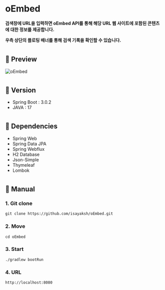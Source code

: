 # oEmbed

**검색창에 URL을 입력하면 oEmbed API를 통해 해당 URL 웹 사이트에 포함된 콘텐츠에 대한 정보를 제공합니다.**

**우측 상단의 플로팅 배너를 통해 검색 기록을 확인할 수 있습니다.**
#

## 🧷 Preview
![oEmbed](https://user-images.githubusercontent.com/85926257/217204640-e80a44b6-7d3b-4021-872d-a97205c30433.gif)

#

## 🧷 Version
- Spring Boot : 3.0.2
- JAVA : 17
#

## 🧷 Dependencies
- Spring Web
- Spring Data JPA
- Spring Webflux
- H2 Database
- Json-Simple
- Thymeleaf
- Lombok
#

## 🧷 Manual

### 1. Git clone
```
git clone https://github.com/isayaksh/oEmbed.git
```

### 2. Move
```
cd oEmbed
```

### 3. Start
```
./gradlew bootRun
```

### 4. URL
```
http://localhost:8080
```
